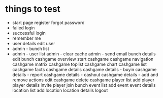 # things to test

- start page
  register
  forgot password
- failed login
- successful login
- remember me
- user details
  edit user
- admin - bunch list
- admin - user list
  admin - clear cache
  admin - send email
  bunch details
  edit bunch
  cashgame overview
  start cashgame
  cashgame navigation
  cashgame matrix
  cashgame toplist
  cashgame chart
  cashgame list
  cashgame facts
  cashgame details
  cashgame details - buyin
  cashgame details - report
  cashgame details - cashout
  cashgame details - add and remove actions
  edit cashgame
  delete cashgame
  player list
  add player
  player details
  invite player
  join bunch
  event list
  add event
  event details
  location list
  add location
  location details
  logout
